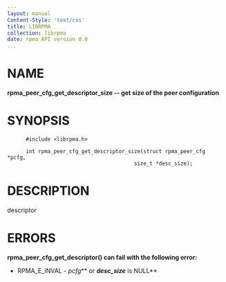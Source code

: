 ```yaml
---
layout: manual
Content-Style: 'text/css'
title: LIBRPMA
collection: librpma
date: rpma API version 0.0
...
```


[comment]: <> (SPDX-License-Identifier: BSD-3-Clause)
[comment]: <> (Copyright 2020, Intel Corporation)

NAME
====

**rpma\_peer\_cfg\_get\_descriptor\_size \-- get size of the peer
configuration**

SYNOPSIS
========

          #include <librpma.h>

          int rpma_peer_cfg_get_descriptor_size(struct rpma_peer_cfg *pcfg,
                                             size_t *desc_size);

DESCRIPTION
===========

descriptor

ERRORS
======

**rpma\_peer\_cfg\_get\_descriptor() can fail with the following
error:**

-   RPMA\_E\_INVAL - *pcfg*** or ***desc\_size*** is NULL**
